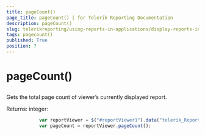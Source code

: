 ```yaml
---
title: pageCount()
page_title: pageCount() | for Telerik Reporting Documentation
description: pageCount()
slug: telerikreporting/using-reports-in-applications/display-reports-in-applications/web-application/html5-report-viewer/api-reference/reportviewer/methods/pagecount()
tags: pagecount()
published: True
position: 7
---
```


# pageCount()



## 

Gets the total page count of viewer’s currently displayed report.
        


Returns: integer:
        


	
````js
            var reportViewer = $("#reportViewer1").data("telerik_ReportViewer");
            var pageCount = reportViewer.pageCount();
          
````




